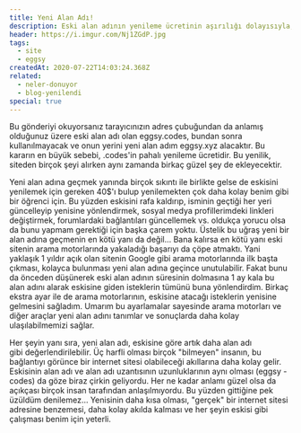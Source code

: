 ```yaml
---
title: Yeni Alan Adı!
description: Eski alan adının yenileme ücretinin aşırılığı dolayısıyla, yeni bir alan adı alarak sitenin tamamını oraya taşıma kararı aldım. Eski alan adı, kalan süresi boyunca otomatik olarak tüm istekleri yeni alan adına yönlendirecek, o yüzden endişe etmenize gerek yok.
header: https://i.imgur.com/Nj1ZGdP.jpg
tags:
  - site
  - eggsy
createdAt: 2020-07-22T14:03:24.368Z
related:
  - neler-donuyor
  - blog-yenilendi
special: true
---
```


Bu gönderiyi okuyorsanız tarayıcınızın adres çubuğundan da anlamış olduğunuz üzere eski alan adı olan eggsy.codes, bundan sonra kullanılmayacak ve onun yerini yeni alan adım eggsy.xyz alacaktır. Bu kararın en büyük sebebi, .codes'in pahalı yenileme ücretidir. Bu yenilik, siteden birçok şeyi alırken aynı zamanda birkaç güzel şey de ekleyecektir.

Yeni alan adına geçmek yanında birçok sıkıntı ile birlikte gelse de eskisini yenilemek için gereken 40\$'ı bulup yenilemekten çok daha kolay benim gibi bir öğrenci için. Bu yüzden eskisini rafa kaldırıp, isminin geçtiği her yeri güncelleyip yenisine yönlendirmek, sosyal medya profillerimdeki linkleri değiştirmek, forumlardaki bağlantıları güncellemek vs. oldukça yorucu olsa da bunu yapmam gerektiği için başka çarem yoktu. Üstelik bu uğraş yeni bir alan adına geçmenin en kötü yanı da değil... Bana kalırsa en kötü yanı eski sitenin arama motorlarında yakaladığı başarıyı da çöpe atmaktı. Yani yaklaşık 1 yıldır açık olan sitenin Google gibi arama motorlarında ilk başta çıkması, kolayca bulunması yeni alan adına geçince unutulabilir. Fakat bunu da önceden düşünerek eski alan adının süresinin dolmasına 1 ay kala bu alan adını alarak eskisine giden isteklerin tümünü buna yönlendirdim. Birkaç ekstra ayar ile de arama motorlarının, eskisine atacağı isteklerin yenisine gelmesini sağladım. Umarım bu ayarlamalar sayesinde arama motorları ve diğer araçlar yeni alan adını tanımlar ve sonuçlarda daha kolay ulaşılabilmemizi sağlar.

Her şeyin yanı sıra, yeni alan adı, eskisine göre artık daha alan adı gibi değerlendirilebilir. Üç harfli olması birçok "bilmeyen" insanın, bu bağlantıyı görünce bir internet sitesi olabileceği akıllarına daha kolay gelir. Eskisinin alan adı ve alan adı uzantısının uzunluklarının aynı olması (eggsy - codes) da göze biraz çirkin geliyordu. Her ne kadar anlamı güzel olsa da açıkçası birçok insan tarafından anlaşılmıyordu. Bu yüzden gittiğine pek üzüldüm denilemez... Yenisinin daha kısa olması, "gerçek" bir internet sitesi adresine benzemesi, daha kolay akılda kalması ve her şeyin eskisi gibi çalışması benim için yeterli.
